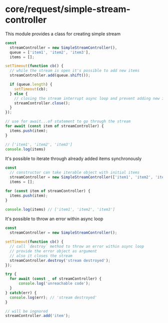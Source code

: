 # core/request/simple-stream-controller

This module provides a class for creating simple stream

```js
const
  streamController = new SimpleStreamController(),
  queue = ['item1', 'item2', 'item3'],
  items = [];

setTimeout(function cb() {
  // while the stream is open it's possible to add new items
  streamController.add(queue.shift());

  if (queue.length) {
    setTimeout(cb);
  } else {
    // closing the stream interrupt async loop and prevent adding new items
    streamController.close();
  }
});

// use for await...of statement to go through the stream
for await (const item of streamController) {
  items.push(item);
}

// ['item1', 'item2', 'item3']
console.log(items)
```

It's possible to iterate through already added items synchronously

```js
const
  // constructor can take iterable object with initial items
  streamController = new SimpleStreamController(['item1', 'item2', 'item3']),
  items = [];

for (const item of streamController) {
  items.push(item);
}

console.log(items) // ['item1', 'item2', 'item3']
```

It's possible to throw an error within async loop

```js
const
  streamController = new SimpleStreamController();

setTimeout(function cb() {
  // call `destroy` method to throw an error within async loop
  // provide the error object as argument
  // also it closes the stream
  streamController.destroy('stream destroyed');
});

try {
  for await (const _ of streamController) {
      console.log('unreachable code');
  }
} catch(err) {
  console.log(err); // 'stream destroyed'
}

// will be ingnored
streamController.add('item');
```
